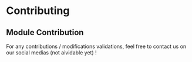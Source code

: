 # Contributing

## Module Contribution

For any contributions / modifications validations, feel free to contact us on our social medias (not aividable yet) !